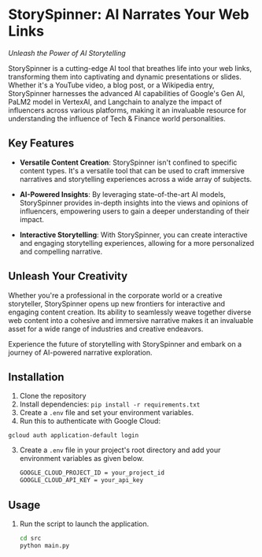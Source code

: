 # StorySpinner: AI Narrates Your Web Links

*Unleash the Power of AI Storytelling*

StorySpinner is a cutting-edge AI tool that breathes life into your web links, transforming them into captivating and dynamic presentations or slides. Whether it's a YouTube video, a blog post, or a Wikipedia entry, StorySpinner harnesses the advanced AI capabilities of Google's Gen AI, PaLM2 model in VertexAI, and Langchain to analyze the impact of influencers across various platforms, making it an invaluable resource for understanding the influence of Tech & Finance world personalities.

## Key Features

- **Versatile Content Creation**: StorySpinner isn't confined to specific content types. It's a versatile tool that can be used to craft immersive narratives and storytelling experiences across a wide array of subjects.

- **AI-Powered Insights**: By leveraging state-of-the-art AI models, StorySpinner provides in-depth insights into the views and opinions of influencers, empowering users to gain a deeper understanding of their impact.

- **Interactive Storytelling**: With StorySpinner, you can create interactive and engaging storytelling experiences, allowing for a more personalized and compelling narrative.

## Unleash Your Creativity

Whether you're a professional in the corporate world or a creative storyteller, StorySpinner opens up new frontiers for interactive and engaging content creation. Its ability to seamlessly weave together diverse web content into a cohesive and immersive narrative makes it an invaluable asset for a wide range of industries and creative endeavors.

Experience the future of storytelling with StorySpinner and embark on a journey of AI-powered narrative exploration.


## Installation
1. Clone the repository
2. Install dependencies: `pip install -r requirements.txt`
3. Create a `.env` file and set your environment variables.
4. Run this to authenticate with Google Cloud: 
``` 
gcloud auth application-default login
```
3. Create a `.env` file in your project's root directory and add your environment variables as given below.
    
    ```bash
    GOOGLE_CLOUD_PROJECT_ID = your_project_id
    GOOGLE_CLOUD_API_KEY = your_api_key
    ```

## Usage
1. Run the script to launch the application.

    ```bash
    cd src 
    python main.py
    ```
